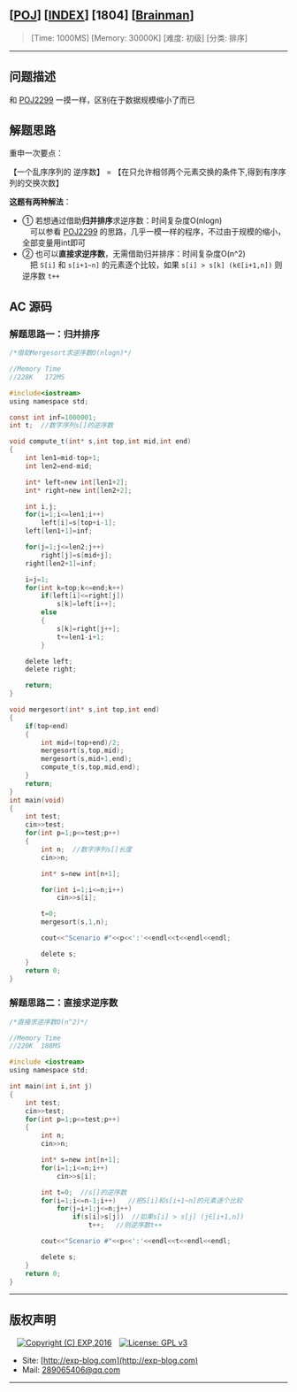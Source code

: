 ## [[POJ](http://poj.org/)] [[INDEX](https://github.com/lyy289065406/POJ-Solving-Reports)] [1804] [[Brainman](http://poj.org/problem?id=1804)]

> [Time: 1000MS] [Memory: 30000K] [难度: 初级] [分类: 排序]

------

## 问题描述

和 [POJ2299](/reports/POJ2299-Ultra-QuickSort) 一摸一样，区别在于数据规模缩小了而已


## 解题思路

重申一次要点：

【一个乱序序列的 逆序数】 = 【在只允许相邻两个元素交换的条件下,得到有序序列的交换次数】


**这题有两种解法**：

- ① 若想通过借助**归并排序**求逆序数：时间复杂度O(nlogn)
<br/>　可以参看 [POJ2299](/reports/POJ2299-Ultra-QuickSort) 的思路，几乎一模一样的程序，不过由于规模的缩小，全部变量用int即可
- ② 也可以**直接求逆序数**，无需借助归并排序：时间复杂度O(n^2)
<br/>　把 `S[i]` 和 `s[i+1~n]` 的元素逐个比较，如果 `s[i] > s[k] (k∈[i+1,n])` 则逆序数 `t++`


## AC 源码

### 解题思路一：归并排序

```c
/*借助Mergesort求逆序数O(nlogn)*/

//Memory Time 
//228K   172MS 

#include<iostream>
using namespace std;

const int inf=1000001;
int t;  //数字序列s[]的逆序数

void compute_t(int* s,int top,int mid,int end)
{
	int len1=mid-top+1;
	int len2=end-mid;

	int* left=new int[len1+2];
	int* right=new int[len2+2];

	int i,j;
	for(i=1;i<=len1;i++)
		left[i]=s[top+i-1];
	left[len1+1]=inf;

	for(j=1;j<=len2;j++)
		right[j]=s[mid+j];
	right[len2+1]=inf;

	i=j=1;
	for(int k=top;k<=end;k++)
		if(left[i]<=right[j])
			s[k]=left[i++];
		else
		{
			s[k]=right[j++];
			t+=len1-i+1;
		}

	delete left;
	delete right;

	return;
}

void mergesort(int* s,int top,int end)
{
	if(top<end)
	{
		int mid=(top+end)/2;
		mergesort(s,top,mid);
		mergesort(s,mid+1,end);
		compute_t(s,top,mid,end);
	}
	return;
}
int main(void)
{
	int test;
	cin>>test;
	for(int p=1;p<=test;p++)
	{
		int n;  //数字序列s[]长度
		cin>>n;

		int* s=new int[n+1];

		for(int i=1;i<=n;i++)
			cin>>s[i];

		t=0;
		mergesort(s,1,n);

		cout<<"Scenario #"<<p<<':'<<endl<<t<<endl<<endl;

		delete s;
	}
	return 0;
}
```

### 解题思路二：直接求逆序数

```c
/*直接求逆序数O(n^2)*/

//Memory Time 
//220K  188MS

#include <iostream>    
using namespace std;

int main(int i,int j)
{
	int test;
	cin>>test;
	for(int p=1;p<=test;p++)
	{
		int n;
		cin>>n;

		int* s=new int[n+1];
		for(i=1;i<=n;i++)
			cin>>s[i];

		int t=0;  //s[]的逆序数
		for(i=1;i<=n-1;i++)   //把S[i]和s[i+1~n]的元素逐个比较
			for(j=i+1;j<=n;j++)
				if(s[i]>s[j])  //如果s[i] > s[j] (j∈[i+1,n]) 
					t++;   //则逆序数t++

		cout<<"Scenario #"<<p<<':'<<endl<<t<<endl<<endl;

		delete s;
	} 
    return 0;
}
```

------

## 版权声明

　[![Copyright (C) EXP,2016](https://img.shields.io/badge/Copyright%20(C)-EXP%202016-blue.svg)](http://exp-blog.com)　[![License: GPL v3](https://img.shields.io/badge/License-GPL%20v3-blue.svg)](https://www.gnu.org/licenses/gpl-3.0)
  

- Site: [http://exp-blog.com](http://exp-blog.com) 
- Mail: <a href="mailto:289065406@qq.com?subject=[EXP's Github]%20Your%20Question%20（请写下您的疑问）&amp;body=What%20can%20I%20help%20you?%20（需要我提供什么帮助吗？）">289065406@qq.com</a>


------
